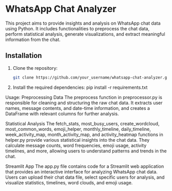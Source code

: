 # WhatsApp Chat Analyzer

This project aims to provide insights and analysis on WhatsApp chat data using Python. It includes functionalities to preprocess the chat data, perform statistical analysis, generate visualizations, and extract meaningful information from the chat.

## Installation

1. Clone the repository:
   ```bash
   git clone https://github.com/your_username/whatsapp-chat-analyzer.git
2. Install the required dependencies:
   pip install -r requirements.txt

Usage:
Preprocessing Data
The preprocess function in preprocessor.py is responsible for cleaning and structuring the raw chat data. It extracts user names, message contents, and date-time information, and creates a DataFrame with relevant columns for further analysis.

Statistical Analysis
The fetch_stats, most_busy_users, create_wordcloud, most_common_words, emoji_helper, monthly_timeline, daily_timeline, week_activity_map, month_activity_map, and activity_heatmap functions in helper.py provide various statistical insights into the chat data. They calculate message counts, word frequencies, emoji usage, activity timelines, and more, allowing users to understand patterns and trends in the chat.

Streamlit App
The app.py file contains code for a Streamlit web application that provides an interactive interface for analyzing WhatsApp chat data. Users can upload their chat data file, select specific users for analysis, and visualize statistics, timelines, word clouds, and emoji usage.
